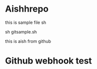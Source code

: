 # Aishhrepo

this is sample file sh

sh gitsample.sh

this is aish from github
# Github webhook test

